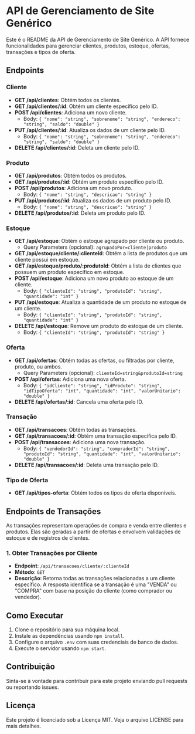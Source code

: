 # API de Gerenciamento de Site Genérico

Este é o README da API de Gerenciamento de Site Genérico. A API fornece funcionalidades para gerenciar clientes, produtos, estoque, ofertas, transações e tipos de oferta.

## Endpoints

### Cliente

- **GET /api/clientes**: Obtém todos os clientes.
- **GET /api/clientes/:id**: Obtém um cliente específico pelo ID.
- **POST /api/clientes**: Adiciona um novo cliente.
  - Body: `{ "nome": "string", "sobrenome": "string", "endereco": "string", "saldo": "double" }`
- **PUT /api/clientes/:id**: Atualiza os dados de um cliente pelo ID.
  - Body: `{ "nome": "string", "sobrenome": "string", "endereco": "string", "saldo": "double" }`
- **DELETE /api/clientes/:id**: Deleta um cliente pelo ID.

### Produto

- **GET /api/produtos**: Obtém todos os produtos.
- **GET /api/produtos/:id**: Obtém um produto específico pelo ID.
- **POST /api/produtos**: Adiciona um novo produto.
  - Body: `{ "nome": "string", "descricao": "string" }`
- **PUT /api/produtos/:id**: Atualiza os dados de um produto pelo ID.
  - Body: `{ "nome": "string", "descricao": "string" }`
- **DELETE /api/produtos/:id**: Deleta um produto pelo ID.

### Estoque

- **GET /api/estoque**: Obtém o estoque agrupado por cliente ou produto.
  - Query Parameters (opcional): `agrupadoPor=cliente|produto`
- **GET /api/estoque/cliente/:clienteId**: Obtém a lista de produtos que um cliente possui em estoque.
- **GET /api/estoque/produto/:produtoId**: Obtém a lista de clientes que possuem um produto específico em estoque.
- **POST /api/estoque**: Adiciona um novo produto ao estoque de um cliente.
  - Body: `{ "clienteId": "string", "produtoId": "string", "quantidade": "int" }`
- **PUT /api/estoque**: Atualiza a quantidade de um produto no estoque de um cliente.
  - Body: `{ "clienteId": "string", "produtoId": "string", "quantidade": "int" }`
- **DELETE /api/estoque**: Remove um produto do estoque de um cliente.
  - Body: `{ "clienteId": "string", "produtoId": "string" }`

### Oferta

- **GET /api/ofertas**: Obtém todas as ofertas, ou filtradas por cliente, produto, ou ambos.
  - Query Parameters (opcional): `clienteId=string&produtoId=string`
- **POST /api/ofertas**: Adiciona uma nova oferta.
  - Body: `{ "idCliente": "string", "idProduto": "string", "idTipoOferta": "int", "quantidade": "int", "valorUnitario": "double" }`
- **DELETE /api/ofertas/:id**: Cancela uma oferta pelo ID.

### Transação

- **GET /api/transacoes**: Obtém todas as transações.
- **GET /api/transacoes/:id**: Obtém uma transação específica pelo ID.
- **POST /api/transacoes**: Adiciona uma nova transação.
  - Body: `{ "vendedorId": "string", "compradorId": "string", "produtoId": "string", "quantidade": "int", "valorUnitario": "double" }`
- **DELETE /api/transacoes/:id**: Deleta uma transação pelo ID.

### Tipo de Oferta

- **GET /api/tipos-oferta**: Obtém todos os tipos de oferta disponíveis.

## Endpoints de Transações

As transações representam operações de compra e venda entre clientes e produtos. Elas são geradas a partir de ofertas e envolvem validações de estoque e de registros de clientes.

### 1. Obter Transações por Cliente

- **Endpoint**: `/api/transacoes/cliente/:clienteId`
- **Método**: `GET`
- **Descrição**: Retorna todas as transações relacionadas a um cliente específico. A resposta identifica se a transação é uma "VENDA" ou "COMPRA" com base na posição do cliente (como comprador ou vendedor).

## Como Executar

1. Clone o repositório para sua máquina local.
2. Instale as dependências usando `npm install`.
3. Configure o arquivo `.env` com suas credenciais de banco de dados.
4. Execute o servidor usando `npm start`.

## Contribuição

Sinta-se à vontade para contribuir para este projeto enviando pull requests ou reportando issues.

## Licença

Este projeto é licenciado sob a Licença MIT. Veja o arquivo LICENSE para mais detalhes.
